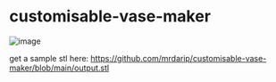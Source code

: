 # customisable-vase-maker

![image](https://github.com/user-attachments/assets/6ce32a67-daeb-430e-a6f1-bed589ea6be1)

get a sample stl here: 
<https://github.com/mrdarip/customisable-vase-maker/blob/main/output.stl>

